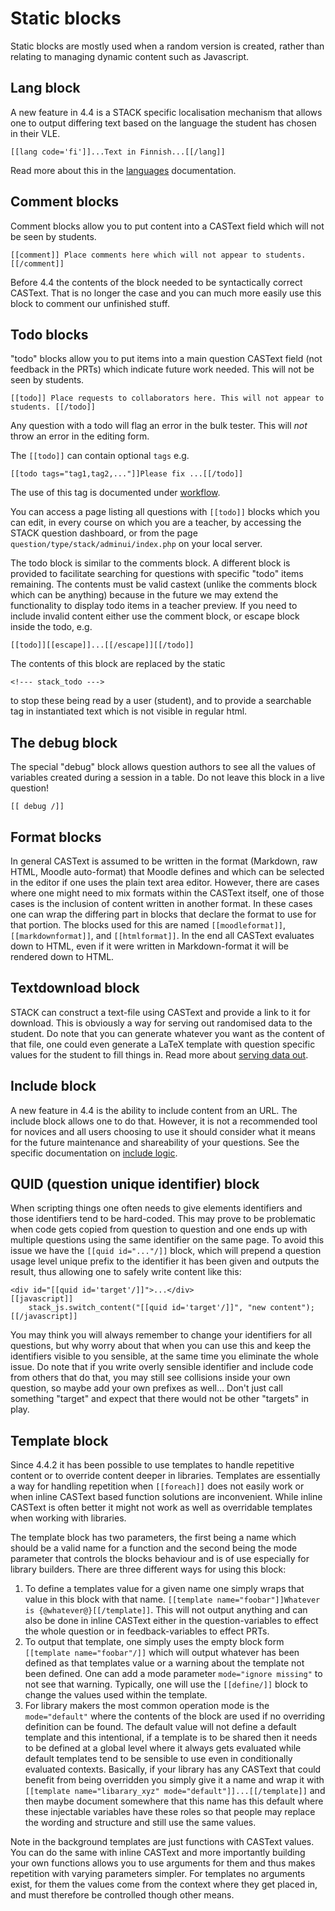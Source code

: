 # Static blocks

Static blocks are mostly used when a random version is created, rather than relating to managing dynamic content such as Javascript.

## Lang block ##

A new feature in 4.4 is a STACK specific localisation mechanism that allows one to output differing text based on the language the student has chosen in their VLE.

    [[lang code='fi']]...Text in Finnish...[[/lang]]

Read more about this in the [languages](../Languages.md) documentation.

## Comment blocks ##

Comment blocks allow you to put content into a CASText field which will not be seen by students.

    [[comment]] Place comments here which will not appear to students. [[/comment]]

Before 4.4 the contents of the block needed to be syntactically correct CASText. That is no longer the case and you can much more easily use this block to comment our unfinished stuff.

## Todo blocks ##

"todo" blocks allow you to put items into a main question CASText field (not feedback in the PRTs) which indicate future work needed.  This will not be seen by students.

    [[todo]] Place requests to collaborators here. This will not appear to students. [[/todo]]

Any question with a todo will flag an error in the bulk tester.  This will _not_ throw an error in the editing form.

The `[[todo]]` can contain optional `tags` e.g.

    [[todo tags="tag1,tag2,..."]]Please fix ...[[/todo]]

The use of this tag is documented under [workflow](../../Maintaining/Authoring_workflow.md).

You can access a page listing all questions with `[[todo]]` blocks which you can edit, in every course on which you are a teacher, by accessing the STACK question dashboard, or from the page `question/type/stack/adminui/index.php` on your local server.

The todo block is similar to the comments block.  A different block is provided to facilitate searching for questions with specific "todo" items remaining.  The contents must be valid castext (unlike the comments block which can be anything) because in the future we may extend the functionality to display todo items in a teacher preview.  If you need to include invalid content either use the comment block, or escape block inside the todo, e.g.

    [[todo]][[escape]]...[[/escape]][[/todo]]

The contents of this block are replaced by the static

    <!--- stack_todo --->

to stop these being read by a user (student), and to provide a searchable tag in instantiated text which is not visible in regular html.


## The debug block ##

The special "debug" block allows question authors to see all the values of variables created during a session in a table.  Do not leave this block in a live question!

    [[ debug /]]

## Format blocks ##

In general CASText is assumed to be written in the format (Markdown, raw HTML, Moodle auto-format) that Moodle defines and which can be selected in the editor if one uses the plain text area editor. However, there are cases where one might need to mix formats within the CASText itself, one of those cases is the inclusion of content written in another format. In these cases one can wrap the differing part in blocks that declare the format to use for that portion. The blocks used for this are named `[[moodleformat]]`, `[[markdownformat]]`, and `[[htmlformat]]`. In the end all CASText evaluates down to HTML, even if it were written in Markdown-format it will be rendered down to HTML.

## Textdownload block ##

STACK can construct a text-file using CASText and provide a link to it for download. This is obviously a way for serving out randomised data to the student. Do note that you can generate whatever you want as the content of that file, one could even generate a LaTeX template with question specific values for the student to fill things in. Read more about [serving data out](../Serving_out_data.md).

## Include block ##

A new feature in 4.4 is the ability to include content from an URL. The include block allows one to do that. However, it is not a recommended tool for novices and all users choosing to use it should consider what it means for the future maintenance and shareability of your questions. See the specific documentation on [include logic](../Inclusions.md).

## QUID (question unique identifier) block ##

When scripting things one often needs to give elements identifiers and those identifiers tend to be hard-coded. This may prove to be problematic when code gets copied from question to question and one ends up with multiple questions using the same identifier on the same page. To avoid this issue we have the `[[quid id="..."/]]` block, which will prepend a question usage level unique prefix to the identifier it has been given and outputs the result, thus allowing one to safely write content like this:

    <div id="[[quid id='target'/]]">...</div>
    [[javascript]]
        stack_js.switch_content("[[quid id='target'/]]", "new content");
    [[/javascript]]

You may think you will always remember to change your identifiers for all questions, but why worry about that when you can use this and keep the identifiers visible to you sensible, at the same time you eliminate the whole issue. Do note that if you write overly sensible identifier and include code from others that do that, you may still see collisions inside your own question, so maybe add your own prefixes as well... Don't just call something "target" and expect that there would not be other "targets" in play.

## Template block ##

Since 4.4.2 it has been possible to use templates to handle repetitive content or to override content deeper in libraries. Templates are essentially a way for handling repetition when `[[foreach]]` does not easily work or when inline CASText based function solutions are inconvenient. While inline CASText is often better it might not work as well as overridable templates when working with libraries.

The template block has two parameters, the first being a name which should be a valid name for a function and the second being the mode parameter that controls the blocks behaviour and is of use especially for library builders. There are three different ways for using this block:

1. To define a templates value for a given name one simply wraps that value in this block with that name. `[[template name="foobar"]]Whatever is {@whatever@}[[/template]]`. This will not output anything and can also be done in inline CASText either in the question-variables to effect the whole question or in feedback-variables to effect PRTs.
2. To output that template, one simply uses the empty block form `[[template name="foobar"/]]` which will output whatever has been defined as that templates value or a warning about the template not been defined. One can add a mode parameter `mode="ignore missing"` to not see that warning. Typically, one will use the `[[define/]]` block to change the values used within the template.
3. For library makers the most common operation mode is the `mode="default"` where the contents of the block are used if no overriding definition can be found. The default value will not define a default template and this intentional, if a template is to be shared then it needs to be defined at a global level where it always gets evaluated while default templates tend to be sensible to use even in conditionally evaluated contexts. Basically, if your library has any CASText that could benefit from being overridden you simply give it a name and wrap it with `[[template name="libarary_xyz" mode="default"]]...[[/template]]` and then maybe document somewhere that this name has this default where these injectable variables have these roles so that people may replace the wording and structure and still use the same values.

Note in the background templates are just functions with CASText values. You can do the same with inline CASText and more importantly building your own functions allows you to use arguments for them and thus makes repetition with varying parameters simpler. For templates no arguments exist, for them the values come from the context where they get placed in, and must therefore be controlled though other means.

